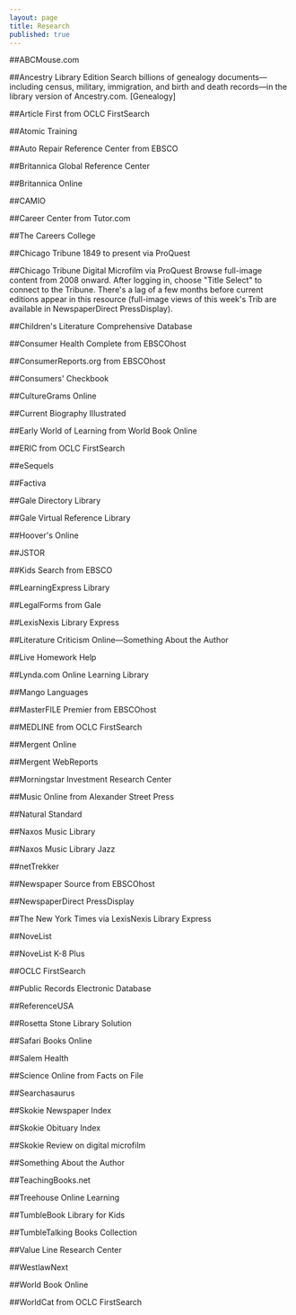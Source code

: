 ```yaml
---
layout: page
title: Research
published: true
---
```


##ABCMouse.com

##Ancestry Library Edition 
Search billions of genealogy documents&#8212;including census, military, immigration, and birth and death records&#8212;in the library version of Ancestry.com.
[Genealogy]

##Article First from OCLC FirstSearch

##Atomic Training

##Auto Repair Reference Center from EBSCO

##Britannica Global Reference Center

##Britannica Online

##CAMIO

##Career Center from Tutor.com

##The Careers College

##Chicago Tribune 1849 to present via ProQuest

##Chicago Tribune Digital Microfilm via ProQuest
Browse full-image content from 2008 onward. After logging in, choose "Title Select" to connect to the Tribune. There's a lag of a few months before current editions appear in this resource (full-image views of this week's Trib are available in NewspaperDirect PressDisplay).

##Children's Literature Comprehensive Database

##Consumer Health Complete from EBSCOhost 

##ConsumerReports.org from EBSCOhost

##Consumers' Checkbook

##CultureGrams Online

##Current Biography Illustrated

##Early World of Learning from World Book Online

##ERIC from OCLC FirstSearch

##eSequels

##Factiva

##Gale Directory Library

##Gale Virtual Reference Library

##Hoover's Online

##JSTOR

##Kids Search from EBSCO

##LearningExpress Library

##LegalForms from Gale

##LexisNexis Library Express

##Literature Criticism Online&#8212;Something About the Author

##Live Homework Help

##Lynda.com Online Learning Library

##Mango Languages

##MasterFILE Premier from EBSCOhost

##MEDLINE from OCLC FirstSearch

##Mergent Online

##Mergent WebReports

##Morningstar Investment Research Center

##Music Online from Alexander Street Press

##Natural Standard

##Naxos Music Library 

##Naxos Music Library Jazz

##netTrekker

##Newspaper Source from EBSCOhost

##NewspaperDirect PressDisplay

##The New York Times via LexisNexis Library Express

##NoveList

##NoveList K-8 Plus

##OCLC FirstSearch

##Public Records Electronic Database

##ReferenceUSA

##Rosetta Stone Library Solution

##Safari Books Online

##Salem Health

##Science Online from Facts on File

##Searchasaurus

##Skokie Newspaper Index

##Skokie Obituary Index

##Skokie Review on digital microfilm

##Something About the Author

##TeachingBooks.net

##Treehouse Online Learning

##TumbleBook Library for Kids

##TumbleTalking Books Collection

##Value Line Research Center

##WestlawNext

##World Book Online

##WorldCat from OCLC FirstSearch















